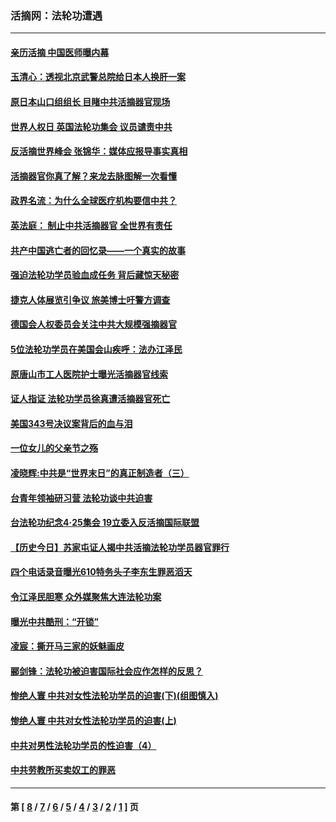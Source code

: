 ### 活摘网：法轮功遭遇
---
#### [亲历活摘 中国医师曝内幕](../../pages/nf5881/n14040389.md?08070430) 
#### [玉清心：透视北京武警总院给日本人换肝一案](../../pages/nf5881/n13771978.md?08070430) 
#### [原日本山口组组长 目睹中共活摘器官现场](../../pages/nf5881/n13767360.md?08070430) 
#### [世界人权日 英国法轮功集会 议员谴责中共](../../pages/nf5881/n13431763.md?08070430) 
#### [反活摘世界峰会 张锦华：媒体应报导事实真相](../../pages/nf5881/n13278502.md?08070430) 
#### [活摘器官你真了解？来龙去脉图解一次看懂](../../pages/nf5881/n13013820.md?08070430) 
#### [政界名流：为什么全球医疗机构要信中共？](../../pages/nf5881/n11945479.md?08070430) 
#### [英法庭： 制止中共活摘器官 全世界有责任](../../pages/nf5881/n11330691.md?08070430) 
#### [共产中国逃亡者的回忆录——一个真实的故事](../../pages/nf5881/n10918649.md?08070430) 
#### [强迫法轮功学员验血成任务 背后藏惊天秘密](../../pages/nf5881/n4252384.md?08070430) 
#### [捷克人体展览引争议 旅美博士吁警方调查](../../pages/nf5881/n9429187.md?08070430) 
#### [德国会人权委员会关注中共大规模强摘器官](../../pages/nf5881/n8418950.md?08070430) 
#### [5位法轮功学员在美国会山疾呼：法办江泽民](../../pages/nf5881/n8101519.md?08070430) 
#### [原唐山市工人医院护士曝光活摘器官线索](../../pages/nf5881/n8076384.md?08070430) 
#### [证人指证 法轮功学员徐真遭活摘器官死亡](../../pages/nf5881/n8042467.md?08070430) 
#### [美国343号决议案背后的血与泪](../../pages/nf5881/n8020684.md?08070430) 
#### [一位女儿的父亲节之殇](../../pages/nf5881/n8014122.md?08070430) 
#### [凌晓辉:中共是“世界末日”的真正制造者（三）](../../pages/nf5881/n4210333.md?08070430) 
#### [台青年领袖研习营 法轮功谈中共迫害](../../pages/nf5881/n4141857.md?08070430) 
#### [台法轮功纪念4‧25集会 19立委入反活摘国际联盟](../../pages/nf5881/n4141821.md?08070430) 
#### [【历史今日】苏家屯证人揭中共活摘法轮功学员器官罪行](../../pages/nf5881/n4135912.md?08070430) 
#### [四个电话录音曝光610特务头子李东生罪恶滔天](../../pages/nf5881/n4040060.md?08070430) 
#### [令江泽民胆寒 众外媒聚焦大连法轮功案](../../pages/nf5881/n3932671.md?08070430) 
#### [曝光中共酷刑：“开锁”](../../pages/nf5881/n3889373.md?08070430) 
#### [凌宸：撕开马三家的妖魅画皮](../../pages/nf5881/n3849369.md?08070430) 
#### [郦剑锋：法轮功被迫害国际社会应作怎样的反思？](../../pages/nf5881/n3824560.md?08070430) 
#### [惨绝人寰 中共对女性法轮功学员的迫害(下)(组图慎入)](../../pages/nf5881/n3816285.md?08070430) 
#### [惨绝人寰 中共对女性法轮功学员的迫害(上)](../../pages/nf5881/n3815374.md?08070430) 
#### [中共对男性法轮功学员的性迫害（4）](../../pages/nf5881/n3769144.md?08070430) 
#### [中共劳教所买卖奴工的罪恶](../../pages/nf5881/n3769378.md?08070430) 

---
#### 第 [ [8](./8.md?08070430) / [7](./7.md?08070430) / [6](./6.md?08070430) / [5](./5.md?08070430) / [4](./4.md?08070430) / [3](./3.md?08070430) / [2](./2.md?08070430) / [1](./1.md?08070430) ] 页
